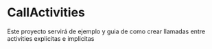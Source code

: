 # CallActivities
Este proyecto servirá de ejemplo y guia de como crear llamadas entre activities explicitas e implicitas
